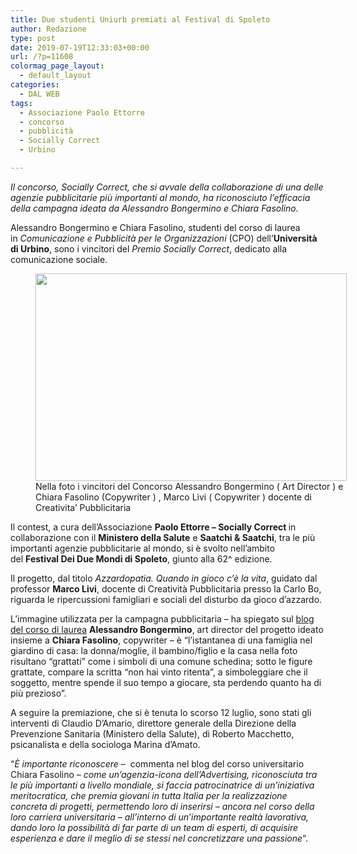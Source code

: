 ```yaml
---
title: Due studenti Uniurb premiati al Festival di Spoleto
author: Redazione
type: post
date: 2019-07-19T12:33:03+00:00
url: /?p=11608
colormag_page_layout:
  - default_layout
categories:
  - DAL WEB
tags:
  - Associazione Paolo Ettorre
  - concorso
  - pubblicità
  - Socially Correct
  - Urbino

---
```

<div>
  <p>
    <i>Il concorso, Socially Correct, che si avvale della collaborazione di una delle agenzie pubblicitarie più importanti al mondo, ha riconosciuto l&#8217;efficacia della campagna ideata da Alessandro Bongermino e Chiara Fasolino.</i>
  </p>
  
  <p>
    Alessandro Bongermino e Chiara Fasolino, studenti del corso di laurea in <i>Comunicazione e Pubblicità per le Organizzazioni</i> (CPO) dell&#8217;<b>Università di Urbino</b>, sono i vincitori del <i>Premio Socially Correct</i>, dedicato alla comunicazione sociale.
  </p>
  
  <p>
    <figure id="attachment_11609" aria-describedby="caption-attachment-11609" style="width: 498px" class="wp-caption alignleft"><img decoding="async" loading="lazy" class="wp-image-11609 " src="https://progressonline.it/wp-content/uploads/2019/07/Nella-foto-Bongermino-Fasolino-Livi.-Foto-Maria-Laura-Antonelli_AGF-1024x683.jpg" alt="" width="498" height="332" /><figcaption id="caption-attachment-11609" class="wp-caption-text">Nella foto i vincitori del Concorso Alessandro Bongermino ( Art Director ) e Chiara Fasolino (Copywriter ) , Marco Livi ( Copywriter ) docente di Creativita&#8217; Pubblicitaria</figcaption></figure>
  </p>
  
  <p>
    Il contest, a cura dell&#8217;Associazione <b>Paolo Ettorre &#8211; Socially Correct </b>in collaborazione con il <b>Ministero della Salute</b> e <b>Saatchi & Saatchi</b>, tra le più importanti agenzie pubblicitarie al mondo, si è svolto nell&#8217;ambito del <b>Festival Dei Due Mondi di Spoleto</b>, giunto alla 62^ edizione.
  </p>
  
  <p>
    Il progetto, dal titolo <i>Azzardopatia. Quando in gioco c&#8217;è la vita</i>, guidato dal professor <b>Marco Livi</b>, docente di Creatività Pubblicitaria presso la Carlo Bo, riguarda le ripercussioni famigliari e sociali del disturbo da gioco d&#8217;azzardo.
  </p>
</div>

<div>
  L&#8217;immagine utilizzata per la campagna pubblicitaria &#8211; ha spiegato sul <a href="https://blogcpo.wordpress.com/2019/07/15/premio-socially-correct-il-frutto-di-credere-in-se-stessi/" target="_blank" rel="noopener noreferrer" data-saferedirecturl="https://www.google.com/url?q=https://blogcpo.wordpress.com/2019/07/15/premio-socially-correct-il-frutto-di-credere-in-se-stessi/&source=gmail&ust=1563618809710000&usg=AFQjCNGsWFVgsLK6n7V_2hopOeUHhXtMLw">blog del corso di laurea</a> <b>Alessandro Bongermino</b>, art director del progetto ideato insieme a <b>Chiara Fasolino</b>, copywriter &#8211; è &#8220;l&#8217;istantanea di una famiglia nel giardino di casa: la donna/moglie, il bambino/figlio e la casa nella foto risultano “grattati” come i simboli di una comune schedina; sotto le figure grattate, compare la scritta “non hai vinto ritenta”, a simboleggiare che il soggetto, mentre spende il suo tempo a giocare, sta perdendo quanto ha di più prezioso&#8221;.
</div>

<div>
  <p>
    A seguire la premiazione, che si è tenuta lo scorso 12 luglio, sono stati gli interventi di Claudio D&#8217;Amario, direttore generale della Direzione della Prevenzione Sanitaria (Ministero della Salute), di Roberto Macchetto, psicanalista e della sociologa Marina d&#8217;Amato.
  </p>
  
  <p>
    &#8220;<em>È importante riconoscere</em> &#8211;  commenta nel blog del corso universitario Chiara Fasolino &#8211; <em>come un’agenzia-icona dell’Advertising, riconosciuta tra le più importanti a livello mondiale, si faccia patrocinatrice di un’iniziativa meritocratica, che premia giovani in tutta Italia per la realizzazione concreta di progetti, permettendo loro di inserirsi – ancora nel corso della loro carriera universitaria – all’interno di un’importante realtà lavorativa, dando loro la possibilità di far parte di un team di esperti, di acquisire esperienza e dare il meglio di se stessi nel concretizzare una passione</em>&#8220;.
  </p>
</div>